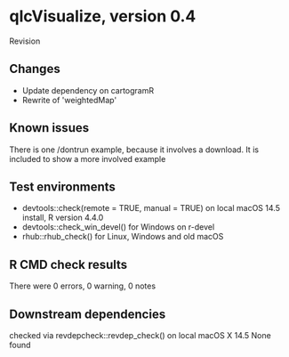 # qlcVisualize, version 0.4

Revision

## Changes

- Update dependency on cartogramR
- Rewrite of 'weightedMap'

## Known issues

There is one /dontrun example, because it involves a download. It is included to show a more involved example

## Test environments

- devtools::check(remote = TRUE, manual = TRUE) on local macOS 14.5 install, R version 4.4.0
- devtools::check_win_devel() for Windows on r-devel
- rhub::rhub_check() for Linux, Windows and old macOS

## R CMD check results

There were 0 errors, 0 warning, 0 notes

## Downstream dependencies

checked via revdepcheck::revdep_check() on local macOS X 14.5
None found
